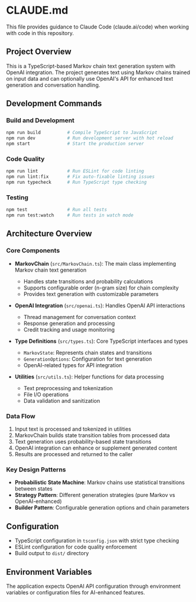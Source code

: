 # CLAUDE.md

This file provides guidance to Claude Code (claude.ai/code) when working with code in this repository.

## Project Overview

This is a TypeScript-based Markov chain text generation system with OpenAI integration. The project generates text using Markov chains trained on input data and can optionally use OpenAI's API for enhanced text generation and conversation handling.

## Development Commands

### Build and Development
```bash
npm run build          # Compile TypeScript to JavaScript
npm run dev            # Run development server with hot reload
npm start              # Start the production server
```

### Code Quality
```bash
npm run lint           # Run ESLint for code linting
npm run lint:fix       # Fix auto-fixable linting issues
npm run typecheck      # Run TypeScript type checking
```

### Testing
```bash
npm test               # Run all tests
npm run test:watch     # Run tests in watch mode
```

## Architecture Overview

### Core Components

- **MarkovChain** (`src/MarkovChain.ts`): The main class implementing Markov chain text generation
  - Handles state transitions and probability calculations
  - Supports configurable order (n-gram size) for chain complexity
  - Provides text generation with customizable parameters

- **OpenAI Integration** (`src/openai.ts`): Handles OpenAI API interactions
  - Thread management for conversation context
  - Response generation and processing
  - Credit tracking and usage monitoring

- **Type Definitions** (`src/types.ts`): Core TypeScript interfaces and types
  - `MarkovState`: Represents chain states and transitions
  - `GenerationOptions`: Configuration for text generation
  - OpenAI-related types for API integration

- **Utilities** (`src/utils.ts`): Helper functions for data processing
  - Text preprocessing and tokenization
  - File I/O operations
  - Data validation and sanitization

### Data Flow

1. Input text is processed and tokenized in utilities
2. MarkovChain builds state transition tables from processed data  
3. Text generation uses probability-based state transitions
4. OpenAI integration can enhance or supplement generated content
5. Results are processed and returned to the caller

### Key Design Patterns

- **Probabilistic State Machine**: Markov chains use statistical transitions between states
- **Strategy Pattern**: Different generation strategies (pure Markov vs OpenAI-enhanced)
- **Builder Pattern**: Configurable generation options and chain parameters

## Configuration

- TypeScript configuration in `tsconfig.json` with strict type checking
- ESLint configuration for code quality enforcement
- Build output to `dist/` directory

## Environment Variables

The application expects OpenAI API configuration through environment variables or configuration files for AI-enhanced features.